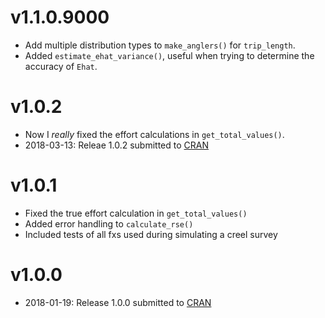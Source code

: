 

# v1.1.0.9000

* Add multiple distribution types to `make_anglers()` for `trip_length`.
* Added `estimate_ehat_variance()`, useful when trying to determine the accuracy of `Ehat`.

# v1.0.2

* Now I *really* fixed the effort calculations in `get_total_values()`.
* 2018-03-13: Releae 1.0.2 submitted to [CRAN](https://cran.r-project.org/package=AnglerCreelSurveySimulation)

# v1.0.1

* Fixed the true effort calculation in `get_total_values()`
* Added error handling to `calculate_rse()`
* Included tests of all fxs used during simulating a creel survey

# v1.0.0

* 2018-01-19: Release 1.0.0 submitted to [CRAN](https://cran.r-project.org/)
